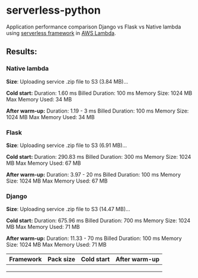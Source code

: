# serverless-python
Application performance comparison Django vs Flask vs Native lambda using [serverless framework](https://serverless.com/framework/) in [AWS Lambda](https://aws.amazon.com/lambda/).

## Results:
### Native lambda
**Size**: Uploading service .zip file to S3 (3.84 MB)...

**Cold start:** Duration: 1.60 ms	Billed Duration: 100 ms Memory Size: 1024 MB	Max Memory Used: 34 MB

**After warm-up:** Duration: 1.19 - 3 ms	Billed Duration: 100 ms Memory Size: 1024 MB	Max Memory Used: 34 MB	

### Flask
**Size**: Uploading service .zip file to S3 (6.91 MB)...

**Cold start:** Duration: 290.83 ms	Billed Duration: 300 ms Memory Size: 1024 MB	Max Memory Used: 67 MB

**After warm-up:** Duration: 3.97 - 20 ms	Billed Duration: 100 ms Memory Size: 1024 MB	Max Memory Used: 67 MB

### Django
**Size**: Uploading service .zip file to S3 (14.47 MB)...

**Cold start:** Duration: 675.96 ms	Billed Duration: 700 ms Memory Size: 1024 MB	Max Memory Used: 71 MB

**After warm-up:** Duration: 11.33 - 70 ms	Billed Duration: 100 ms Memory Size: 1024 MB	Max Memory Used: 71 MB	


| Framework | Pack size | Cold start | After warm-up |
|-----------|-----------|------------|---------------|
|           |           |            |               |
|           |           |            |               |
|           |           |            |               |
